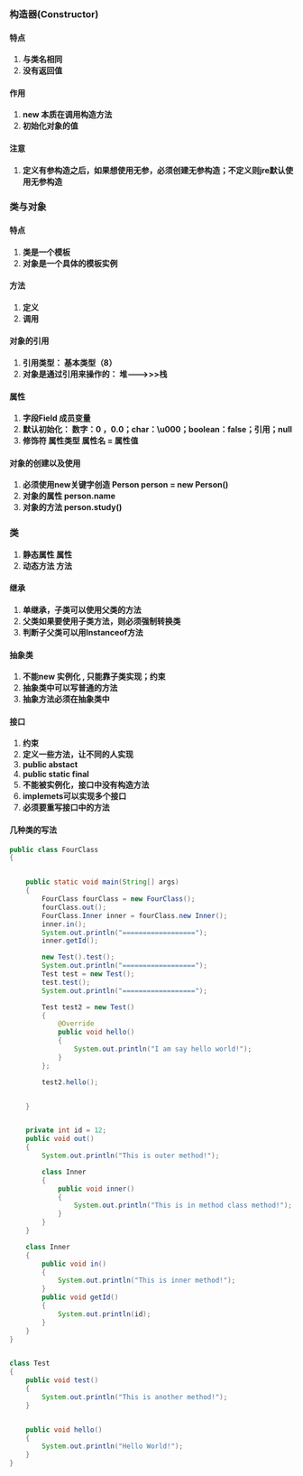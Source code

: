 ### 构造器(Constructor)

#### 特点

1. **与类名相同**
2. **没有返回值**

#### 作用

1. **new 本质在调用构造方法**
2. **初始化对象的值**

#### 注意

1. **定义有参构造之后，如果想使用无参，必须创建无参构造；不定义则jre默认使用无参构造**

### 类与对象

#### 特点

1. **类是一个模板**
2. **对象是一个具体的模板实例**

#### 方法

1. **定义**
2. **调用**

#### 对象的引用

1. **引用类型： 基本类型（8）**
2. **对象是通过引用来操作的： 堆--->>>栈**

#### 属性

1. **字段Field 成员变量**
2. **默认初始化： 数字：0 ，0.0；char：\u000；boolean：false；引用；null**
3. **修饰符 属性类型 属性名  = 属性值**

#### 对象的创建以及使用

1. **必须使用new关键字创造 Person person = new Person()**
2. **对象的属性 person.name**
3. **对象的方法 person.study()**

### 类

1. **静态属性	属性**
2. **动态方法	方法**

#### 继承

1. **单继承，子类可以使用父类的方法**
2. **父类如果要使用子类方法，则必须强制转换类**
3. **判断子父类可以用Instanceof方法**

#### 抽象类

1. **不能new 实例化 , 只能靠子类实现；约束**
2. **抽象类中可以写普通的方法**
3. **抽象方法必须在抽象类中**

#### 接口

1. **约束**
2. **定义一些方法，让不同的人实现**
3. **public abstact**
4. **public static final**
5. **不能被实例化，接口中没有构造方法**
6. **implemets可以实现多个接口**
7. **必须要重写接口中的方法**

#### 几种类的写法

```java
public class FourClass
{


    public static void main(String[] args)
    {
        FourClass fourClass = new FourClass();
        fourClass.out();
        FourClass.Inner inner = fourClass.new Inner();
        inner.in();
        System.out.println("==================");
        inner.getId();

        new Test().test();
        System.out.println("==================");
        Test test = new Test();
        test.test();
        System.out.println("==================");

        Test test2 = new Test()
        {
            @Override
            public void hello()
            {
                System.out.println("I am say hello world!");
            }
        };

        test2.hello();


    }


    private int id = 12;
    public void out()
    {
        System.out.println("This is outer method!");

        class Inner
        {
            public void inner()
            {
                System.out.println("This is in method class method!");
            }
        }
    }

    class Inner
    {
        public void in()
        {
            System.out.println("This is inner method!");
        }
        public void getId()
        {
            System.out.println(id);
        }
    }
}


class Test
{
    public void test()
    {
        System.out.println("This is another method!");
    }


    public void hello()
    {
        System.out.println("Hello World!");
    }
}

```


